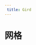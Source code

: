 ```yaml
---
 title: Gird
---
```


# 网格

<grid-base></grid-base>


<style lang="less">
    /* 示例间距 */
    .example-demo{
        
        .iue-row{
            margin:10px 0;
            background:#f0f0f0;
        }
        .iue-col{
            background:#ccc;
            height:50px;
            line-height:50px;
            text-align:center;
            &:nth-child(even){
                background:#ddd;
            }
            
        }
    }
</style>